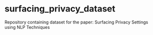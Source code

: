 # surfacing_privacy_dataset
Repository containing dataset for the paper:  Surfacing Privacy Settings using NLP Techniques
